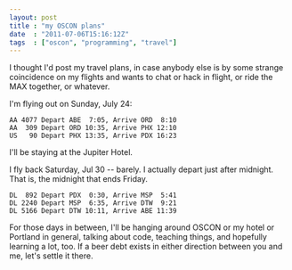 ```yaml
---
layout: post
title : "my OSCON plans"
date  : "2011-07-06T15:16:12Z"
tags  : ["oscon", "programming", "travel"]
---
```

I thought I'd post my travel plans, in case anybody else is by some strange
coincidence on my flights and wants to chat or hack in flight, or ride the MAX
together, or whatever.

I'm flying out on Sunday, July 24:

    AA 4077 Depart ABE  7:05, Arrive ORD  8:10
    AA  309 Depart ORD 10:35, Arrive PHX 12:10
    US   90 Depart PHX 13:35, Arrive PDX 16:23

I'll be staying at the Jupiter Hotel.

I fly back Saturday, Jul 30 -- barely.  I actually depart just after midnight.
That is, the midnight that ends Friday.

    DL  892 Depart PDX  0:30, Arrive MSP  5:41
    DL 2240 Depart MSP  6:35, Arrive DTW  9:21
    DL 5166 Depart DTW 10:11, Arrive ABE 11:39

For those days in between, I'll be hanging around OSCON or my hotel or Portland
in general, talking about code, teaching things, and hopefully learning a lot,
too.  If a beer debt exists in either direction between you and me, let's
settle it there.


